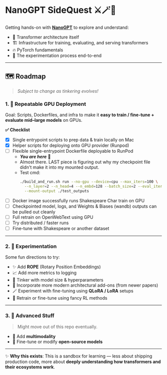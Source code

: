# **NanoGPT SideQuest** ⚔️🪄🏰

Getting hands-on with **[NanoGPT](https://github.com/karpathy/nanoGPT)** to explore and understand:

- 🧠 Transformer architecture itself  
- 🏗️ Infrastructure for training, evaluating, and serving transformers  
- 🔥 PyTorch fundamentals  
- 🧪 The experimentation process end-to-end

---

## 🗺️ **Roadmap**  
> _Subject to change as tinkering evolves!_

### 1. 🚀 **Repeatable GPU Deployment**

Goal: Scripts, Dockerfiles, and infra to make it **easy to train / fine-tune + evaluate mid–large models** on GPUs.

**✅ Checklist**

- [x] Single entrypoint scripts to prep data & train locally on Mac  
- [x] Helper scripts for deploying onto GPU provider (Runpod)  
- [ ] Flexible single-entrypoint Dockerfile deployable to RunPod  
  - _**You are here**_ 🧭  
  - Almost there. LAST piece is figuring out why my checkpoint file didn't make it into my mounted output. 
  - Test cmd:  
    ```bash
    ./build_and_run.sh run --no-gpu --device=cpu --max_iters=100 \
      --n_layer=2 --n_head=4 --n_embd=128 --batch_size=2 --eval_iters=5 \
      --mount-output ./test_outputs
    ```
- [ ] Docker image successfully runs Shakespeare Char train on GPU  
- [ ] Checkpointed model, logs, and Weights & Biases (wandb) outputs can be pulled out cleanly  
- [ ] Full retrain on OpenWebText using GPU  
- [ ] Try distributed / faster runs  
- [ ] Fine-tune with Shakespeare or another dataset

---

### 2. 🧠 **Experimentation**

Some fun directions to try:

- ✨ Add **ROPE** (Rotary Position Embeddings)  
- 📈 Add more metrics to logging  
- 🧮 Tinker with model size & hyperparameters  
- 🧠 Incorporate more modern architectural add-ons (from newer papers)  
- 🪄 Experiment with fine-tuning using **QLoRA / LoRA** setups  
- 🧭 Retrain or fine-tune using fancy RL methods

---

### 3. 🧬 **Advanced Stuff**  
> Might move out of this repo eventually.

- 🧠 Add **multimodality**  
- 🧪 Fine-tune or modify **open-source models**

---

✨ **Why this exists**: This is a sandbox for learning — less about shipping production code, more about **deeply understanding how transformers and their ecosystems work**.
